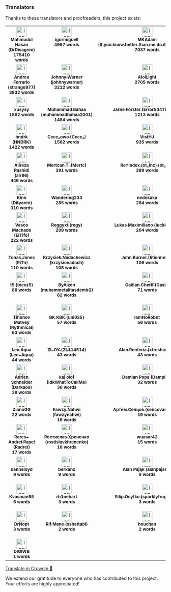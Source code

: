 ### Translators

Thanks to these translators and proofreaders, this project exists:

<!-- CROWDIN-CONTRIBUTORS-START -->
<table>
  <tbody>
    <tr>
      <td align="center" valign="top">
        <a href="https://crowdin.com/profile/DrDisagree"><img alt="logo" style="width: 32px" src="https://crowdin-static.cf-downloads.crowdin.com/avatar/15662867/medium/2fbc959773c482a4d406cebbb42d9151.png" />
          <br />
          <sub><b>Mahmudul Hasan (DrDisagree)</b></sub></a>
        <br />
        <sub><b>175410 words</b></sub>
      </td>
      <td align="center" valign="top">
        <a href="https://crowdin.com/profile/igormiguell"><img alt="logo" style="width: 32px" src="https://crowdin-static.cf-downloads.crowdin.com/avatar/15817659/medium/fc284cc203d362e11d2fbb67fc0aa7f0.jpg" />
          <br />
          <sub><b>igormiguell</b></sub></a>
        <br />
        <sub><b>4957 words</b></sub>
      </td>
      <td align="center" valign="top">
        <a href="https://crowdin.com/profile/If.you.know.better.than.me.do.it.If.not.shut.up"><img alt="logo" style="width: 32px" src="https://crowdin-static.cf-downloads.crowdin.com/avatar/13525964/medium/22265802c0ad24a0a71f1abfc4776771.jpg" />
          <br />
          <sub><b>MKAdam (If.you.know.better.than.me.do.it.If.not.shut.up)</b></sub></a>
        <br />
        <sub><b>7037 words</b></sub>
      </td>
      <td align="center" valign="top">
        <a href="https://crowdin.com/profile/mikropsoft"><img alt="logo" style="width: 32px" src="https://crowdin-static.cf-downloads.crowdin.com/avatar/15972315/medium/23948a4df1f365f3bd7accc92c87bc4e.jpg" />
          <br />
          <sub><b>𝗛𝗼𝗹𝗶 (mikropsoft)</b></sub></a>
        <br />
        <sub><b>8896 words</b></sub>
      </td>
      <td align="center" valign="top">
        <a href="https://crowdin.com/profile/gyah4"><img alt="logo" style="width: 32px" src="https://crowdin-static.cf-downloads.crowdin.com/avatar/16087198/medium/00dc1723a463123bdd30b2e296a2cf66.jpg" />
          <br />
          <sub><b>Zhang chunyu (gyah4)</b></sub></a>
        <br />
        <sub><b>4498 words</b></sub>
      </td>
      <td align="center" valign="top">
        <a href="https://crowdin.com/profile/Kefir2105"><img alt="logo" style="width: 32px" src="https://crowdin-static.cf-downloads.crowdin.com/avatar/15369168/medium/bf77b4c46656858dee10b163d940c4c6.jpeg" />
          <br />
          <sub><b>Kefir (Kefir2105)</b></sub></a>
        <br />
        <sub><b>3936 words</b></sub>
      </td>
    </tr>
    <tr>
      <td align="center" valign="top">
        <a href="https://crowdin.com/profile/strange977"><img alt="logo" style="width: 32px" src="https://crowdin-static.cf-downloads.crowdin.com/avatar/12483545/medium/d7a65be2b31ae56a243c1a5da6740b9d.jpg" />
          <br />
          <sub><b>Andrea Ferrario (strange977)</b></sub></a>
        <br />
        <sub><b>3832 words</b></sub>
      </td>
      <td align="center" valign="top">
        <a href="https://crowdin.com/profile/johhnywarner"><img alt="logo" style="width: 32px" src="https://crowdin-static.cf-downloads.crowdin.com/avatar/13625233/medium/92cf188dd38d6afd7c1f9ba412f4d290.png" />
          <br />
          <sub><b>Johnny Warner (johhnywarner)</b></sub></a>
        <br />
        <sub><b>3212 words</b></sub>
      </td>
      <td align="center" valign="top">
        <a href="https://crowdin.com/profile/AioiLight"><img alt="logo" style="width: 32px" src="https://crowdin-static.cf-downloads.crowdin.com/avatar/13172949/medium/1e966b1bc958a68e70686bf4b844b39d.jpg" />
          <br />
          <sub><b>AioiLight</b></sub></a>
        <br />
        <sub><b>2705 words</b></sub>
      </td>
      <td align="center" valign="top">
        <a href="https://crowdin.com/profile/AlejandroMoc"><img alt="logo" style="width: 32px" src="https://crowdin-static.cf-downloads.crowdin.com/avatar/15175038/medium/d8ddd9948d0a952bff7713e558dcc152.png" />
          <br />
          <sub><b>Alejandro Moctezuma (AlejandroMoc)</b></sub></a>
        <br />
        <sub><b>2103 words</b></sub>
      </td>
      <td align="center" valign="top">
        <a href="https://crowdin.com/profile/tofmicro"><img alt="logo" style="width: 32px" src="https://crowdin-static.cf-downloads.crowdin.com/avatar/13754921/medium/d9b8c21c5621be7dfdb31011133719bc_default.png" />
          <br />
          <sub><b>tofmicro</b></sub></a>
        <br />
        <sub><b>2096 words</b></sub>
      </td>
      <td align="center" valign="top">
        <a href="https://crowdin.com/profile/bdOtopsy"><img alt="logo" style="width: 32px" src="https://crowdin-static.cf-downloads.crowdin.com/avatar/16158366/medium/516fd28d1648bd7e8b047daeade8a998_default.png" />
          <br />
          <sub><b>bdOtopsy</b></sub></a>
        <br />
        <sub><b>2007 words</b></sub>
      </td>
    </tr>
    <tr>
      <td align="center" valign="top">
        <a href="https://crowdin.com/profile/xusysy"><img alt="logo" style="width: 32px" src="https://crowdin-static.cf-downloads.crowdin.com/avatar/15087621/medium/4cbe1ed90f8ecff992251d3f114a6182.jpg" />
          <br />
          <sub><b>xusysy</b></sub></a>
        <br />
        <sub><b>1862 words</b></sub>
      </td>
      <td align="center" valign="top">
        <a href="https://crowdin.com/profile/muhammadbahaa2001"><img alt="logo" style="width: 32px" src="https://crowdin-static.cf-downloads.crowdin.com/avatar/15231004/medium/1f277872da157dce11a9a6d1fc9120b6.png" />
          <br />
          <sub><b>Muhammad Bahaa (muhammadbahaa2001)</b></sub></a>
        <br />
        <sub><b>1484 words</b></sub>
      </td>
      <td align="center" valign="top">
        <a href="https://crowdin.com/profile/Error504TimeOut"><img alt="logo" style="width: 32px" src="https://crowdin-static.cf-downloads.crowdin.com/avatar/16061932/medium/fddd82eea43bdc947e7b84618c537c3c.png" />
          <br />
          <sub><b>Jarne Förster (Error504TimeOut)</b></sub></a>
        <br />
        <sub><b>1213 words</b></sub>
      </td>
      <td align="center" valign="top">
        <a href="https://crowdin.com/profile/ken-der-guru"><img alt="logo" style="width: 32px" src="https://crowdin-static.cf-downloads.crowdin.com/avatar/16203020/medium/2a1189c98475b187eb2440c6124999bc.png" />
          <br />
          <sub><b>ken-der-guru</b></sub></a>
        <br />
        <sub><b>1200 words</b></sub>
      </td>
      <td align="center" valign="top">
        <a href="https://crowdin.com/profile/steve.burnside"><img alt="logo" style="width: 32px" src="https://crowdin-static.cf-downloads.crowdin.com/avatar/15259762/medium/f9fc951b8eb4db7aec4e1e5a9c1c3b01.jpeg" />
          <br />
          <sub><b>Danilo Belmonte (steve.burnside)</b></sub></a>
        <br />
        <sub><b>1091 words</b></sub>
      </td>
      <td align="center" valign="top">
        <a href="https://crowdin.com/profile/sorocean.igor"><img alt="logo" style="width: 32px" src="https://crowdin-static.cf-downloads.crowdin.com/avatar/28009/medium/0c4f0cb33fadd1a85f084fedef3655b0_default.png" />
          <br />
          <sub><b>Igor Sorocean (sorocean.igor)</b></sub></a>
        <br />
        <sub><b>1024 words</b></sub>
      </td>
    </tr>
    <tr>
      <td align="center" valign="top">
        <a href="https://crowdin.com/profile/HNDRK"><img alt="logo" style="width: 32px" src="https://crowdin-static.cf-downloads.crowdin.com/avatar/14511234/medium/62b6c9754a8969cc189b934e3a283084.jpg" />
          <br />
          <sub><b>hndrk (HNDRK)</b></sub></a>
        <br />
        <sub><b>1422 words</b></sub>
      </td>
      <td align="center" valign="top">
        <a href="https://crowdin.com/profile/Cccc_"><img alt="logo" style="width: 32px" src="https://crowdin-static.cf-downloads.crowdin.com/avatar/14589232/medium/cc59e13f7da4c4db7bde651a92f98805.png" />
          <br />
          <sub><b>Cccc_owo (Cccc_)</b></sub></a>
        <br />
        <sub><b>1562 words</b></sub>
      </td>
      <td align="center" valign="top">
        <a href="https://crowdin.com/profile/VistHJ"><img alt="logo" style="width: 32px" src="https://crowdin-static.cf-downloads.crowdin.com/avatar/15685383/medium/4cff5d86dc99789f0a9a2ced7e8adc67.jpeg" />
          <br />
          <sub><b>VistHJ</b></sub></a>
        <br />
        <sub><b>935 words</b></sub>
      </td>
      <td align="center" valign="top">
        <a href="https://crowdin.com/profile/justcontributor"><img alt="logo" style="width: 32px" src="https://crowdin-static.cf-downloads.crowdin.com/avatar/13442389/medium/a6e71d4e535abf3b6d5c954658a93c70.jpg" />
          <br />
          <sub><b>그냥기여자 (justcontributor)</b></sub></a>
        <br />
        <sub><b>673 words</b></sub>
      </td>
      <td align="center" valign="top">
        <a href="https://crowdin.com/profile/SK00RUPA"><img alt="logo" style="width: 32px" src="https://crowdin-static.cf-downloads.crowdin.com/avatar/14163297/medium/6e541cca36cf6842c19ca2f078d7171e.png" />
          <br />
          <sub><b>SK00RUPA</b></sub></a>
        <br />
        <sub><b>596 words</b></sub>
      </td>
      <td align="center" valign="top">
        <a href="https://crowdin.com/profile/edixonmiguelg"><img alt="logo" style="width: 32px" src="https://crowdin-static.cf-downloads.crowdin.com/avatar/15731475/medium/d8fb6026740016e03ea30a8934575a0b.jpg" />
          <br />
          <sub><b>Edixon Gómez (edixonmiguelg)</b></sub></a>
        <br />
        <sub><b>479 words</b></sub>
      </td>
    </tr>
    <tr>
      <td align="center" valign="top">
        <a href="https://crowdin.com/profile/alr86"><img alt="logo" style="width: 32px" src="https://crowdin-static.cf-downloads.crowdin.com/avatar/14666020/medium/1b57fe408dfcf656ae507ac1ae533094.png" />
          <br />
          <sub><b>Alireza Rashidi (alr86)</b></sub></a>
        <br />
        <sub><b>446 words</b></sub>
      </td>
      <td align="center" valign="top">
        <a href="https://crowdin.com/profile/Mertc"><img alt="logo" style="width: 32px" src="https://crowdin-static.cf-downloads.crowdin.com/avatar/14646194/medium/836230e09a2177e82d24e4387652d360_default.png" />
          <br />
          <sub><b>Mertcan T. (Mertc)</b></sub></a>
        <br />
        <sub><b>391 words</b></sub>
      </td>
      <td align="center" valign="top">
        <a href="https://crowdin.com/profile/ot_inc"><img alt="logo" style="width: 32px" src="https://crowdin-static.cf-downloads.crowdin.com/avatar/12457707/medium/32e968375042b7e2532c2e5f24ed83b8.jpg" />
          <br />
          <sub><b>Re*Index.(ot_inc) (ot_inc)</b></sub></a>
        <br />
        <sub><b>389 words</b></sub>
      </td>
      <td align="center" valign="top">
        <a href="https://crowdin.com/profile/45EMC521"><img alt="logo" style="width: 32px" src="https://crowdin-static.cf-downloads.crowdin.com/avatar/12727161/medium/7d4a2ec3403a0572bfc66b22fd93974b.png" />
          <br />
          <sub><b>Yu-Hsuan Liao (45EMC521)</b></sub></a>
        <br />
        <sub><b>367 words</b></sub>
      </td>
      <td align="center" valign="top">
        <a href="https://crowdin.com/profile/apawel.jankowski"><img alt="logo" style="width: 32px" src="https://crowdin-static.cf-downloads.crowdin.com/avatar/13681009/medium/a790b492c7f45a0ab2187e68e518dc25.jpg" />
          <br />
          <sub><b>Paweł Jankowski (apawel.jankowski)</b></sub></a>
        <br />
        <sub><b>365 words</b></sub>
      </td>
      <td align="center" valign="top">
        <a href="https://crowdin.com/profile/TomasthehearseXD"><img alt="logo" style="width: 32px" src="https://crowdin-static.cf-downloads.crowdin.com/avatar/16926335/medium/4f400702920f5281c153465ef6734628.png" />
          <br />
          <sub><b>TomasthehearseXD</b></sub></a>
        <br />
        <sub><b>332 words</b></sub>
      </td>
    </tr>
    <tr>
      <td align="center" valign="top">
        <a href="https://crowdin.com/profile/Dityaren"><img alt="logo" style="width: 32px" src="https://crowdin-static.cf-downloads.crowdin.com/avatar/16779947/medium/ca34ae12442f77241af3b7368e701a20.jpeg" />
          <br />
          <sub><b>Kinn (Dityaren)</b></sub></a>
        <br />
        <sub><b>310 words</b></sub>
      </td>
      <td align="center" valign="top">
        <a href="https://crowdin.com/profile/Wandering233"><img alt="logo" style="width: 32px" src="https://crowdin-static.cf-downloads.crowdin.com/avatar/16939347/medium/b9f8244cce5d79209728f5d25571b036.jpeg" />
          <br />
          <sub><b>Wandering233</b></sub></a>
        <br />
        <sub><b>285 words</b></sub>
      </td>
      <td align="center" valign="top">
        <a href="https://crowdin.com/profile/nedokaka"><img alt="logo" style="width: 32px" src="https://crowdin-static.cf-downloads.crowdin.com/avatar/16383126/medium/cf6c577378a5be63900273ab1cc27610.jpg" />
          <br />
          <sub><b>nedokaka</b></sub></a>
        <br />
        <sub><b>284 words</b></sub>
      </td>
      <td align="center" valign="top">
        <a href="https://crowdin.com/profile/Khapnols"><img alt="logo" style="width: 32px" src="https://crowdin-static.cf-downloads.crowdin.com/avatar/15202652/medium/a41af2275acb470fc5a4e62b5c74151d.jpeg" />
          <br />
          <sub><b>Emre (Khapnols)</b></sub></a>
        <br />
        <sub><b>279 words</b></sub>
      </td>
      <td align="center" valign="top">
        <a href="https://crowdin.com/profile/heydootdoot"><img alt="logo" style="width: 32px" src="https://crowdin-static.cf-downloads.crowdin.com/avatar/14654376/medium/d8919d8872126ed02d821dc20db63ced_default.png" />
          <br />
          <sub><b>heydootdoot</b></sub></a>
        <br />
        <sub><b>279 words</b></sub>
      </td>
      <td align="center" valign="top">
        <a href="https://crowdin.com/profile/drshoman"><img alt="logo" style="width: 32px" src="https://crowdin-static.cf-downloads.crowdin.com/avatar/16683741/medium/e37a7b85a8ea62a49da2039645565a04.jpeg" />
          <br />
          <sub><b>Islam Shoman (drshoman)</b></sub></a>
        <br />
        <sub><b>229 words</b></sub>
      </td>
    </tr>
    <tr>
      <td align="center" valign="top">
        <a href="https://crowdin.com/profile/ElTifo"><img alt="logo" style="width: 32px" src="https://crowdin-static.cf-downloads.crowdin.com/avatar/12371021/medium/82be6cf74c70d43267b7211af4d9aeff.jpg" />
          <br />
          <sub><b>Vasco Machado (ElTifo)</b></sub></a>
        <br />
        <sub><b>222 words</b></sub>
      </td>
      <td align="center" valign="top">
        <a href="https://crowdin.com/profile/regy"><img alt="logo" style="width: 32px" src="https://crowdin-static.cf-downloads.crowdin.com/avatar/14540830/medium/a178d891cb7df2abf46a25957cea0c1f.png" />
          <br />
          <sub><b>Reggyxt (regy)</b></sub></a>
        <br />
        <sub><b>209 words</b></sub>
      </td>
      <td align="center" valign="top">
        <a href="https://crowdin.com/profile/luckkmaxx"><img alt="logo" style="width: 32px" src="https://crowdin-static.cf-downloads.crowdin.com/avatar/29303/medium/e57e58b7cb6f02fdabd0e32864743208_default.png" />
          <br />
          <sub><b>Lukas Maximiliano (luckkmaxx)</b></sub></a>
        <br />
        <sub><b>204 words</b></sub>
      </td>
      <td align="center" valign="top">
        <a href="https://crowdin.com/profile/leftertrp"><img alt="logo" style="width: 32px" src="https://crowdin-static.cf-downloads.crowdin.com/avatar/15330686/medium/4230178a6a5663e2704f0822c60cb74c_default.png" />
          <br />
          <sub><b>Lefteris T. (leftertrp)</b></sub></a>
        <br />
        <sub><b>180 words</b></sub>
      </td>
      <td align="center" valign="top">
        <a href="https://crowdin.com/profile/alexzmtv"><img alt="logo" style="width: 32px" src="https://crowdin-static.cf-downloads.crowdin.com/avatar/16383444/medium/ea59e2fb964b59f7b62a5a125de57875.jpeg" />
          <br />
          <sub><b>Александр З. (alexzmtv)</b></sub></a>
        <br />
        <sub><b>149 words</b></sub>
      </td>
      <td align="center" valign="top">
        <a href="https://crowdin.com/profile/linr0798"><img alt="logo" style="width: 32px" src="https://crowdin-static.cf-downloads.crowdin.com/avatar/16919555/medium/7caa848d743be51d51a75a438b41c923.jpeg" />
          <br />
          <sub><b>rui lin (linr0798)</b></sub></a>
        <br />
        <sub><b>118 words</b></sub>
      </td>
    </tr>
    <tr>
      <td align="center" valign="top">
        <a href="https://crowdin.com/profile/RiTn"><img alt="logo" style="width: 32px" src="https://crowdin-static.cf-downloads.crowdin.com/avatar/16843507/medium/df6df2cdea40fc1278652efee25116f9.png" />
          <br />
          <sub><b>Tonas Jones (RiTn)</b></sub></a>
        <br />
        <sub><b>110 words</b></sub>
      </td>
      <td align="center" valign="top">
        <a href="https://crowdin.com/profile/krzysionadach"><img alt="logo" style="width: 32px" src="https://crowdin-static.cf-downloads.crowdin.com/avatar/13390052/medium/32ac72f94613f8b753ffd428ce17fa3e.jpg" />
          <br />
          <sub><b>Krzysiek Nadachewicz (krzysionadach)</b></sub></a>
        <br />
        <sub><b>108 words</b></sub>
      </td>
      <td align="center" valign="top">
        <a href="https://crowdin.com/profile/EtienneHB"><img alt="logo" style="width: 32px" src="https://crowdin-static.cf-downloads.crowdin.com/avatar/16490073/medium/88395e12d0c009c3c3db9a9f222bfaa8.png" />
          <br />
          <sub><b>John Burner (EtienneHB)</b></sub></a>
        <br />
        <sub><b>106 words</b></sub>
      </td>
      <td align="center" valign="top">
        <a href="https://crowdin.com/profile/ItzELECTRO"><img alt="logo" style="width: 32px" src="https://crowdin-static.cf-downloads.crowdin.com/avatar/14823930/medium/f5dcf78af9b20a1dfe29f54c860cfced.png" />
          <br />
          <sub><b>ELECTRO (ItzELECTRO)</b></sub></a>
        <br />
        <sub><b>104 words</b></sub>
      </td>
      <td align="center" valign="top">
        <a href="https://crowdin.com/profile/aleksey7ananko"><img alt="logo" style="width: 32px" src="https://crowdin-static.cf-downloads.crowdin.com/avatar/13220123/medium/238ee42977dc2d6a4e5ca2d23e42385c.jpg" />
          <br />
          <sub><b>Alex Ananko (aleksey7ananko)</b></sub></a>
        <br />
        <sub><b>102 words</b></sub>
      </td>
      <td align="center" valign="top">
        <a href="https://crowdin.com/profile/mdvhimself"><img alt="logo" style="width: 32px" src="https://crowdin-static.cf-downloads.crowdin.com/avatar/14754646/medium/f05a38a0671b077d09881fa60f696bd5.jpg" />
          <br />
          <sub><b>H Tamás (mdvhimself)</b></sub></a>
        <br />
        <sub><b>97 words</b></sub>
      </td>
    </tr>
    <tr>
      <td align="center" valign="top">
        <a href="https://crowdin.com/profile/tecxz5"><img alt="logo" style="width: 32px" src="https://crowdin-static.cf-downloads.crowdin.com/avatar/16544793/medium/1bbf1b8b08de2789ac908491d41b234f.png" />
          <br />
          <sub><b>t5 (tecxz5)</b></sub></a>
        <br />
        <sub><b>88 words</b></sub>
      </td>
      <td align="center" valign="top">
        <a href="https://crowdin.com/profile/muhammetalitasdemir2"><img alt="logo" style="width: 32px" src="https://crowdin-static.cf-downloads.crowdin.com/avatar/16628693/medium/dc0d34dc30aba4b477b379b8b827f761.jpeg" />
          <br />
          <sub><b>ByAizen (muhammetalitasdemir2)</b></sub></a>
        <br />
        <sub><b>82 words</b></sub>
      </td>
      <td align="center" valign="top">
        <a href="https://crowdin.com/profile/Gasir"><img alt="logo" style="width: 32px" src="https://crowdin-static.cf-downloads.crowdin.com/avatar/17069348/medium/5638ac41e3dd09624ecb6ae4526ad7c5.png" />
          <br />
          <sub><b>Gaëlan Cherif (Gasir)</b></sub></a>
        <br />
        <sub><b>71 words</b></sub>
      </td>
      <td align="center" valign="top">
        <a href="https://crowdin.com/profile/kimsdev"><img alt="logo" style="width: 32px" src="https://crowdin-static.cf-downloads.crowdin.com/avatar/16607349/medium/8f84010a04856c834db0e3e83035c642.png" />
          <br />
          <sub><b>KIMS Developer (kimsdev)</b></sub></a>
        <br />
        <sub><b>69 words</b></sub>
      </td>
      <td align="center" valign="top">
        <a href="https://crowdin.com/profile/bmgounimatenoob"><img alt="logo" style="width: 32px" src="https://crowdin-static.cf-downloads.crowdin.com/avatar/16975798/medium/4867031541e819aba804c082c8b58ef3.png" />
          <br />
          <sub><b>UNIMATENOOB2 BMGO (bmgounimatenoob)</b></sub></a>
        <br />
        <sub><b>66 words</b></sub>
      </td>
      <td align="center" valign="top">
        <a href="https://crowdin.com/profile/philippplaner"><img alt="logo" style="width: 32px" src="https://crowdin-static.cf-downloads.crowdin.com/avatar/12511660/medium/b69b0c500a8036d76e0924589bc86974_default.png" />
          <br />
          <sub><b>Philipp Planer (philippplaner)</b></sub></a>
        <br />
        <sub><b>64 words</b></sub>
      </td>
    </tr>
    <tr>
      <td align="center" valign="top">
        <a href="https://crowdin.com/profile/Rythmical"><img alt="logo" style="width: 32px" src="https://crowdin-static.cf-downloads.crowdin.com/avatar/16543453/medium/ccb894401cb6f250f820edf8ddd378cd.png" />
          <br />
          <sub><b>Tihonov Matvey (Rythmical)</b></sub></a>
        <br />
        <sub><b>63 words</b></sub>
      </td>
      <td align="center" valign="top">
        <a href="https://crowdin.com/profile/uni025"><img alt="logo" style="width: 32px" src="https://crowdin-static.cf-downloads.crowdin.com/avatar/16999218/medium/3534ac861b40ec92f48c6d39aca342b2.jpeg" />
          <br />
          <sub><b>BK KBK (uni025)</b></sub></a>
        <br />
        <sub><b>57 words</b></sub>
      </td>
      <td align="center" valign="top">
        <a href="https://crowdin.com/profile/IamNoRobot"><img alt="logo" style="width: 32px" src="https://crowdin-static.cf-downloads.crowdin.com/avatar/16082904/medium/5d8975e45487faf98506937f8d27dafc.png" />
          <br />
          <sub><b>IamNoRobot</b></sub></a>
        <br />
        <sub><b>56 words</b></sub>
      </td>
      <td align="center" valign="top">
        <a href="https://crowdin.com/profile/MathewPP"><img alt="logo" style="width: 32px" src="https://crowdin-static.cf-downloads.crowdin.com/avatar/16208586/medium/331ec960c7659ccacc06ba05cbbea636_default.png" />
          <br />
          <sub><b>MathewPP</b></sub></a>
        <br />
        <sub><b>54 words</b></sub>
      </td>
      <td align="center" valign="top">
        <a href="https://crowdin.com/profile/HoleHolo"><img alt="logo" style="width: 32px" src="https://crowdin-static.cf-downloads.crowdin.com/avatar/14737398/medium/7d120eb168560837ca53bd0f189be716.png" />
          <br />
          <sub><b>HoleHolo</b></sub></a>
        <br />
        <sub><b>54 words</b></sub>
      </td>
      <td align="center" valign="top">
        <a href="https://crowdin.com/profile/ahmadalnsoor7850"><img alt="logo" style="width: 32px" src="https://crowdin-static.cf-downloads.crowdin.com/avatar/16892011/medium/20d01e79d829836e455d809762fa00ca.png" />
          <br />
          <sub><b>AHMED AL-NSOUR (ahmadalnsoor7850)</b></sub></a>
        <br />
        <sub><b>47 words</b></sub>
      </td>
    </tr>
    <tr>
      <td align="center" valign="top">
        <a href="https://crowdin.com/profile/Leo-Aqua"><img alt="logo" style="width: 32px" src="https://crowdin-static.cf-downloads.crowdin.com/avatar/16635815/medium/ba9b7de3145675371c0ce4418e446753.png" />
          <br />
          <sub><b>Leo Aqua (Leo-Aqua)</b></sub></a>
        <br />
        <sub><b>44 words</b></sub>
      </td>
      <td align="center" valign="top">
        <a href="https://crowdin.com/profile/ZL114514"><img alt="logo" style="width: 32px" src="https://crowdin-static.cf-downloads.crowdin.com/avatar/16785665/medium/6c41d437d9773cd314746482bf775d45.png" />
          <br />
          <sub><b>ZL OY (ZL114514)</b></sub></a>
        <br />
        <sub><b>43 words</b></sub>
      </td>
      <td align="center" valign="top">
        <a href="https://crowdin.com/profile/xtreshadow"><img alt="logo" style="width: 32px" src="https://crowdin-static.cf-downloads.crowdin.com/avatar/16195506/medium/670a89e453d18652a58cc2577d5d6d9f.jpeg" />
          <br />
          <sub><b>Alan Renteria (xtreshadow)</b></sub></a>
        <br />
        <sub><b>43 words</b></sub>
      </td>
      <td align="center" valign="top">
        <a href="https://crowdin.com/profile/erorn"><img alt="logo" style="width: 32px" src="https://crowdin-static.cf-downloads.crowdin.com/avatar/16651379/medium/436f52f1868919e15229e30e820a40de_default.png" />
          <br />
          <sub><b>erorn</b></sub></a>
        <br />
        <sub><b>42 words</b></sub>
      </td>
      <td align="center" valign="top">
        <a href="https://crowdin.com/profile/user99"><img alt="logo" style="width: 32px" src="https://crowdin-static.cf-downloads.crowdin.com/avatar/14914643/medium/49fd62344c8aaf711202fc5617a117fa.png" />
          <br />
          <sub><b>yn (user99)</b></sub></a>
        <br />
        <sub><b>40 words</b></sub>
      </td>
      <td align="center" valign="top">
        <a href="https://crowdin.com/profile/czak89"><img alt="logo" style="width: 32px" src="https://crowdin-static.cf-downloads.crowdin.com/avatar/16594205/medium/9cf86ca9b1179d958bad4fac391b92e5.jpeg" />
          <br />
          <sub><b>czak89</b></sub></a>
        <br />
        <sub><b>39 words</b></sub>
      </td>
    </tr>
    <tr>
      <td align="center" valign="top">
        <a href="https://crowdin.com/profile/Darkaos"><img alt="logo" style="width: 32px" src="https://crowdin-static.cf-downloads.crowdin.com/avatar/16131572/medium/01f3f729328a1749b987df6b38e9dfdb.png" />
          <br />
          <sub><b>Adrien Schneider (Darkaos)</b></sub></a>
        <br />
        <sub><b>38 words</b></sub>
      </td>
      <td align="center" valign="top">
        <a href="https://crowdin.com/profile/IdkWhatToCallMe"><img alt="logo" style="width: 32px" src="https://crowdin-static.cf-downloads.crowdin.com/avatar/15739169/medium/8303db6b06de9f9395eb22b6975c0837.jpg" />
          <br />
          <sub><b>kaj olof (IdkWhatToCallMe)</b></sub></a>
        <br />
        <sub><b>36 words</b></sub>
      </td>
      <td align="center" valign="top">
        <a href="https://crowdin.com/profile/Damplex"><img alt="logo" style="width: 32px" src="https://crowdin-static.cf-downloads.crowdin.com/avatar/16621359/medium/2ad40d864e77090505b7f6b90c8228c6.png" />
          <br />
          <sub><b>Damian Popa (Damplex)</b></sub></a>
        <br />
        <sub><b>32 words</b></sub>
      </td>
      <td align="center" valign="top">
        <a href="https://crowdin.com/profile/elisenlebkuch"><img alt="logo" style="width: 32px" src="https://crowdin-static.cf-downloads.crowdin.com/avatar/16148886/medium/c529877214834e92539e152289f2d2c2.png" />
          <br />
          <sub><b>elisenlebkuch</b></sub></a>
        <br />
        <sub><b>27 words</b></sub>
      </td>
      <td align="center" valign="top">
        <a href="https://crowdin.com/profile/rafajkarel"><img alt="logo" style="width: 32px" src="https://crowdin-static.cf-downloads.crowdin.com/avatar/13661403/medium/40931e0dd4ee41c9972f4761169bc3e0.jpg" />
          <br />
          <sub><b>Karel Rafaj (rafajkarel)</b></sub></a>
        <br />
        <sub><b>27 words</b></sub>
      </td>
      <td align="center" valign="top">
        <a href="https://crowdin.com/profile/Mr.foxx"><img alt="logo" style="width: 32px" src="https://crowdin-static.cf-downloads.crowdin.com/avatar/16858087/medium/039db055f3bef014d8f3f4fd534aca92.jpeg" />
          <br />
          <sub><b>Imre Ferenczi (flylo) (Mr.foxx)</b></sub></a>
        <br />
        <sub><b>25 words</b></sub>
      </td>
    </tr>
    <tr>
      <td align="center" valign="top">
        <a href="https://crowdin.com/profile/ZianoGG"><img alt="logo" style="width: 32px" src="https://crowdin-static.cf-downloads.crowdin.com/avatar/14714144/medium/3ede6030b2e746f10637ddfe85d8cd85_default.png" />
          <br />
          <sub><b>ZianoGG</b></sub></a>
        <br />
        <sub><b>22 words</b></sub>
      </td>
      <td align="center" valign="top">
        <a href="https://crowdin.com/profile/fawzynahwi"><img alt="logo" style="width: 32px" src="https://crowdin-static.cf-downloads.crowdin.com/avatar/13685933/medium/b1b75115dd67faa6de54bce4eb60c903.jpg" />
          <br />
          <sub><b>Fawzy Nahwi (fawzynahwi)</b></sub></a>
        <br />
        <sub><b>19 words</b></sub>
      </td>
      <td align="center" valign="top">
        <a href="https://crowdin.com/profile/sencovartem02"><img alt="logo" style="width: 32px" src="https://crowdin-static.cf-downloads.crowdin.com/avatar/16594777/medium/d117bfe3aba3f81ef5346a6319bf5b63.jpeg" />
          <br />
          <sub><b>Артём Сенцов (sencovartem02)</b></sub></a>
        <br />
        <sub><b>19 words</b></sub>
      </td>
      <td align="center" valign="top">
        <a href="https://crowdin.com/profile/ViGeng"><img alt="logo" style="width: 32px" src="https://crowdin-static.cf-downloads.crowdin.com/avatar/16909295/medium/b744d49bcdfcf87450faba7acf2fdeb6.jpeg" />
          <br />
          <sub><b>Wei GENG (ViGeng)</b></sub></a>
        <br />
        <sub><b>18 words</b></sub>
      </td>
      <td align="center" valign="top">
        <a href="https://crowdin.com/profile/Oleg325"><img alt="logo" style="width: 32px" src="https://crowdin-static.cf-downloads.crowdin.com/avatar/15995017/medium/f50b57d0d216266b73b07ed4094f9ade.jpeg" />
          <br />
          <sub><b>Oleg3250 (Oleg325)</b></sub></a>
        <br />
        <sub><b>17 words</b></sub>
      </td>
      <td align="center" valign="top">
        <a href="https://crowdin.com/profile/hyhcrh"><img alt="logo" style="width: 32px" src="https://crowdin-static.cf-downloads.crowdin.com/avatar/16646473/medium/d42aee25d9831f04c349118f7b58a1e2.jpeg" />
          <br />
          <sub><b>hyhcrh</b></sub></a>
        <br />
        <sub><b>17 words</b></sub>
      </td>
    </tr>
    <tr>
      <td align="center" valign="top">
        <a href="https://crowdin.com/profile/Radrei"><img alt="logo" style="width: 32px" src="https://crowdin-static.cf-downloads.crowdin.com/avatar/16902661/medium/1b7113e6fd824f579ea88b3007add81d.png" />
          <br />
          <sub><b>Rares-Andrei Papel (Radrei)</b></sub></a>
        <br />
        <sub><b>17 words</b></sub>
      </td>
      <td align="center" valign="top">
        <a href="https://crowdin.com/profile/rostislavkhrenenko"><img alt="logo" style="width: 32px" src="https://crowdin-static.cf-downloads.crowdin.com/avatar/13512798/medium/32a9e1b745c6af452223bdc017974dfc.jpg" />
          <br />
          <sub><b>Ростислав Хрененко (rostislavkhrenenko)</b></sub></a>
        <br />
        <sub><b>16 words</b></sub>
      </td>
      <td align="center" valign="top">
        <a href="https://crowdin.com/profile/wuasar42"><img alt="logo" style="width: 32px" src="https://crowdin-static.cf-downloads.crowdin.com/avatar/16164024/medium/a6fa89b0b1c3bfce5ff4aa1dbdf6bcb1.png" />
          <br />
          <sub><b>wuasar42</b></sub></a>
        <br />
        <sub><b>15 words</b></sub>
      </td>
      <td align="center" valign="top">
        <a href="https://crowdin.com/profile/belusdodw"><img alt="logo" style="width: 32px" src="https://crowdin-static.cf-downloads.crowdin.com/avatar/16978264/medium/b49a6d2e498204361a7cc86acdb70755.jpeg" />
          <br />
          <sub><b>Luiz Candido (belusdodw)</b></sub></a>
        <br />
        <sub><b>15 words</b></sub>
      </td>
      <td align="center" valign="top">
        <a href="https://crowdin.com/profile/Sheelq"><img alt="logo" style="width: 32px" src="https://crowdin-static.cf-downloads.crowdin.com/avatar/16169780/medium/906e3ee79204e307df3c6fdf9e3b582c.jpg" />
          <br />
          <sub><b>Sheelq</b></sub></a>
        <br />
        <sub><b>10 words</b></sub>
      </td>
      <td align="center" valign="top">
        <a href="https://crowdin.com/profile/muramulajun"><img alt="logo" style="width: 32px" src="https://crowdin-static.cf-downloads.crowdin.com/avatar/15362096/medium/c88f603224fb1177a0f4dc01c42aabd8.jpg" />
          <br />
          <sub><b>Jun Murakami (muramulajun)</b></sub></a>
        <br />
        <sub><b>10 words</b></sub>
      </td>
    </tr>
    <tr>
      <td align="center" valign="top">
        <a href="https://crowdin.com/profile/danneloyd"><img alt="logo" style="width: 32px" src="https://crowdin-static.cf-downloads.crowdin.com/avatar/16294636/medium/f1d885025f7b9aa7cfaceae1d75901b5.png" />
          <br />
          <sub><b>danneloyd</b></sub></a>
        <br />
        <sub><b>9 words</b></sub>
      </td>
      <td align="center" valign="top">
        <a href="https://crowdin.com/profile/berkanx"><img alt="logo" style="width: 32px" src="https://crowdin-static.cf-downloads.crowdin.com/avatar/14055496/medium/47e55f83755479074c9b9e5e100da689.png" />
          <br />
          <sub><b>berkanx</b></sub></a>
        <br />
        <sub><b>9 words</b></sub>
      </td>
      <td align="center" valign="top">
        <a href="https://crowdin.com/profile/alanpajak4"><img alt="logo" style="width: 32px" src="https://crowdin-static.cf-downloads.crowdin.com/avatar/16600931/medium/3359a72e9ade8f3e6c1494d36b5ae2d6.png" />
          <br />
          <sub><b>Alan Pająk (alanpajak4)</b></sub></a>
        <br />
        <sub><b>9 words</b></sub>
      </td>
      <td align="center" valign="top">
        <a href="https://crowdin.com/profile/isaacbernardo110"><img alt="logo" style="width: 32px" src="https://crowdin-static.cf-downloads.crowdin.com/avatar/17013242/medium/b75aa08dabc77946bc99d574b183d74a.png" />
          <br />
          <sub><b>Isaac Bernardo (isaacbernardo110)</b></sub></a>
        <br />
        <sub><b>9 words</b></sub>
      </td>
      <td align="center" valign="top">
        <a href="https://crowdin.com/profile/reptalica20"><img alt="logo" style="width: 32px" src="https://crowdin-static.cf-downloads.crowdin.com/avatar/16474673/medium/1606e9967c50a84f77a51e885ec84230.png" />
          <br />
          <sub><b>Amoru Gg (reptalica20)</b></sub></a>
        <br />
        <sub><b>7 words</b></sub>
      </td>
      <td align="center" valign="top">
        <a href="https://crowdin.com/profile/fifailod01"><img alt="logo" style="width: 32px" src="https://crowdin-static.cf-downloads.crowdin.com/avatar/16801881/medium/6862b5d9f16cc29f6b8637788daf77e3.jpeg" />
          <br />
          <sub><b>trauche (fifailod01)</b></sub></a>
        <br />
        <sub><b>6 words</b></sub>
      </td>
    </tr>
    <tr>
      <td align="center" valign="top">
        <a href="https://crowdin.com/profile/Kvasman55"><img alt="logo" style="width: 32px" src="https://crowdin-static.cf-downloads.crowdin.com/avatar/16924433/medium/f94fbf322dcf2c6f283de29c9bb0a314_default.png" />
          <br />
          <sub><b>Kvasman55</b></sub></a>
        <br />
        <sub><b>6 words</b></sub>
      </td>
      <td align="center" valign="top">
        <a href="https://crowdin.com/profile/rh1nehart"><img alt="logo" style="width: 32px" src="https://crowdin-static.cf-downloads.crowdin.com/avatar/16321420/medium/d8802e3420b4ec3361286930c19dff28_default.png" />
          <br />
          <sub><b>rh1nehart</b></sub></a>
        <br />
        <sub><b>3 words</b></sub>
      </td>
      <td align="center" valign="top">
        <a href="https://crowdin.com/profile/sparklyfrog2060"><img alt="logo" style="width: 32px" src="https://crowdin-static.cf-downloads.crowdin.com/avatar/16633325/medium/bf7d417e4faba661ca5d7a5f1795274c.png" />
          <br />
          <sub><b>Filip Ocytko (sparklyfrog2060)</b></sub></a>
        <br />
        <sub><b>3 words</b></sub>
      </td>
      <td align="center" valign="top">
        <a href="https://crowdin.com/profile/AxiK101"><img alt="logo" style="width: 32px" src="https://crowdin-static.cf-downloads.crowdin.com/avatar/13126402/medium/f76c180b115e55647743e7cbca3a1166.jpg" />
          <br />
          <sub><b>Αχι Κ. (AxiK101)</b></sub></a>
        <br />
        <sub><b>3 words</b></sub>
      </td>
      <td align="center" valign="top">
        <a href="https://crowdin.com/profile/Danys226"><img alt="logo" style="width: 32px" src="https://crowdin-static.cf-downloads.crowdin.com/avatar/16905181/medium/9d19d3510b64fe66be36d763af820877.png" />
          <br />
          <sub><b>Dân Nguyễn Sỹ (Danys226)</b></sub></a>
        <br />
        <sub><b>3 words</b></sub>
      </td>
      <td align="center" valign="top">
        <a href="https://crowdin.com/profile/nnc23032222"><img alt="logo" style="width: 32px" src="https://crowdin-static.cf-downloads.crowdin.com/avatar/16800341/medium/f6b33d7ac70b36e82bc2749b1204f944.jpeg" />
          <br />
          <sub><b>Cung NgoC (nnc23032222)</b></sub></a>
        <br />
        <sub><b>3 words</b></sub>
      </td>
    </tr>
    <tr>
      <td align="center" valign="top">
        <a href="https://crowdin.com/profile/DrNopt"><img alt="logo" style="width: 32px" src="https://crowdin-static.cf-downloads.crowdin.com/avatar/17109582/medium/f417e9389a7c544756dea25553112f8e.png" />
          <br />
          <sub><b>DrNopt</b></sub></a>
        <br />
        <sub><b>3 words</b></sub>
      </td>
      <td align="center" valign="top">
        <a href="https://crowdin.com/profile/sshattabi"><img alt="logo" style="width: 32px" src="https://crowdin-static.cf-downloads.crowdin.com/avatar/15570411/medium/8497b9ab941a4f1ca84daa6e603d75ba.jpeg" />
          <br />
          <sub><b>Rif Mane (sshattabi)</b></sub></a>
        <br />
        <sub><b>2 words</b></sub>
      </td>
      <td align="center" valign="top">
        <a href="https://crowdin.com/profile/houchan"><img alt="logo" style="width: 32px" src="https://crowdin-static.cf-downloads.crowdin.com/avatar/16637369/medium/07bb785683b587621d9659877255fd06_default.png" />
          <br />
          <sub><b>houchan</b></sub></a>
        <br />
        <sub><b>2 words</b></sub>
      </td>
      <td align="center" valign="top">
        <a href="https://crowdin.com/profile/saifwallker646"><img alt="logo" style="width: 32px" src="https://crowdin-static.cf-downloads.crowdin.com/avatar/16642393/medium/f90a643873ea5f51890d884b63816d4e.jpeg" />
          <br />
          <sub><b>DK (saifwallker646)</b></sub></a>
        <br />
        <sub><b>2 words</b></sub>
      </td>
      <td align="center" valign="top">
        <a href="https://crowdin.com/profile/victor.boiting"><img alt="logo" style="width: 32px" src="https://crowdin-static.cf-downloads.crowdin.com/avatar/16960165/medium/74a4b9fa88c8775b343b3ec12e8185e9.png" />
          <br />
          <sub><b>Flaze (victor.boiting)</b></sub></a>
        <br />
        <sub><b>2 words</b></sub>
      </td>
      <td align="center" valign="top">
        <a href="https://crowdin.com/profile/tzydanish0"><img alt="logo" style="width: 32px" src="https://crowdin-static.cf-downloads.crowdin.com/avatar/17067238/medium/39c3c03bcd61dd5160bc83f1ed1ad6af.jpeg" />
          <br />
          <sub><b>danish tzy (tzydanish0)</b></sub></a>
        <br />
        <sub><b>2 words</b></sub>
      </td>
    </tr>
    <tr>
      <td align="center" valign="top">
        <a href="https://crowdin.com/profile/DIGIWB"><img alt="logo" style="width: 32px" src="https://crowdin-static.cf-downloads.crowdin.com/avatar/16919669/medium/7af29c3536e6871f7db790967c79c258.png" />
          <br />
          <sub><b>DIGIWB</b></sub></a>
        <br />
        <sub><b>1 words</b></sub>
      </td>
    </tr>
  </tbody>
</table><a href="https://crowdin.com/project/iconify" target="_blank">Translate in Crowdin 🚀</a>
<!-- CROWDIN-CONTRIBUTORS-END -->

We extend our gratitude to everyone who has contributed to this project. Your efforts are highly
appreciated!
